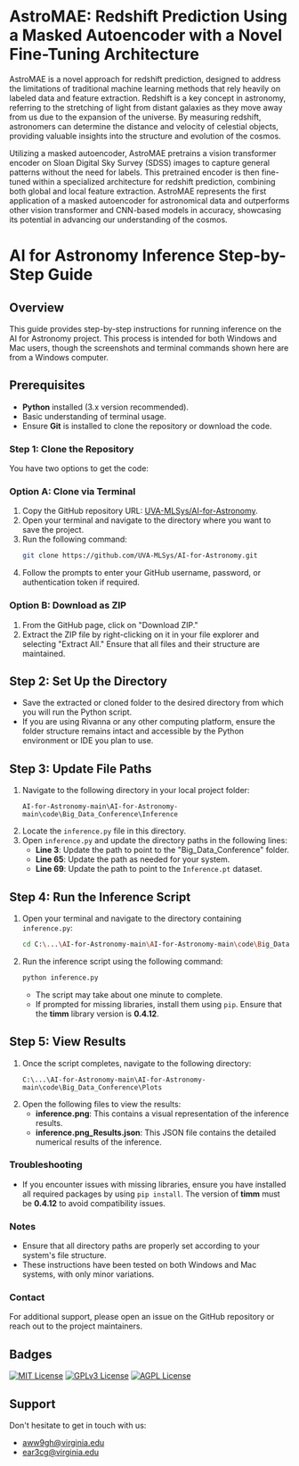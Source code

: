 
# AstroMAE: Redshift Prediction Using a Masked Autoencoder with a Novel Fine-Tuning Architecture

AstroMAE is a novel approach for redshift prediction, designed to address the limitations of traditional machine learning methods that rely heavily on labeled data and feature extraction. Redshift is a key concept in astronomy, referring to the stretching of light from distant galaxies as they move away from us due to the expansion of the universe. By measuring redshift, astronomers can determine the distance and velocity of celestial objects, providing valuable insights into the structure and evolution of the cosmos.

Utilizing a masked autoencoder, AstroMAE pretrains a vision transformer encoder on Sloan Digital Sky Survey (SDSS) images to capture general patterns without the need for labels. This pretrained encoder is then fine-tuned within a specialized architecture for redshift prediction, combining both global and local feature extraction. AstroMAE represents the first application of a masked autoencoder for astronomical data and outperforms other vision transformer and CNN-based models in accuracy, showcasing its potential in advancing our understanding of the cosmos.
# AI for Astronomy Inference Step-by-Step Guide

## Overview

This guide provides step-by-step instructions for running inference on the AI for Astronomy project. This process is intended for both Windows and Mac users, though the screenshots and terminal commands shown here are from a Windows computer.

## Prerequisites

- **Python** installed (3.x version recommended).
- Basic understanding of terminal usage.
- Ensure **Git** is installed to clone the repository or download the code.

### Step 1: Clone the Repository

You have two options to get the code:

### Option A: Clone via Terminal

1. Copy the GitHub repository URL: [UVA-MLSys/AI-for-Astronomy](https://github.com/UVA-MLSys/AI-for-Astronomy).
2. Open your terminal and navigate to the directory where you want to save the project.
3. Run the following command:
   ```sh
   git clone https://github.com/UVA-MLSys/AI-for-Astronomy.git
   ```
4. Follow the prompts to enter your GitHub username, password, or authentication token if required.

### Option B: Download as ZIP

1. From the GitHub page, click on "Download ZIP."
2. Extract the ZIP file by right-clicking on it in your file explorer and selecting "Extract All." Ensure that all files and their structure are maintained.

## Step 2: Set Up the Directory

- Save the extracted or cloned folder to the desired directory from which you will run the Python script.
- If you are using Rivanna or any other computing platform, ensure the folder structure remains intact and accessible by the Python environment or IDE you plan to use.

## Step 3: Update File Paths

1. Navigate to the following directory in your local project folder:
   ```
   AI-for-Astronomy-main\AI-for-Astronomy-main\code\Big_Data_Conference\Inference
   ```
2. Locate the `inference.py` file in this directory.
3. Open `inference.py` and update the directory paths in the following lines:
   - **Line 3**: Update the path to point to the "Big_Data_Conference" folder.
   - **Line 65**: Update the path as needed for your system.
   - **Line 69**: Update the path to point to the `Inference.pt` dataset.

## Step 4: Run the Inference Script

1. Open your terminal and navigate to the directory containing `inference.py`:
   ```sh
   cd C:\...\AI-for-Astronomy-main\AI-for-Astronomy-main\code\Big_Data_Conference\Inference
   ```
2. Run the inference script using the following command:
   ```sh
   python inference.py
   ```
   - The script may take about one minute to complete.
   - If prompted for missing libraries, install them using `pip`. Ensure that the **timm** library version is **0.4.12**.

## Step 5: View Results

1. Once the script completes, navigate to the following directory:
   ```
   C:\...\AI-for-Astronomy-main\AI-for-Astronomy-main\code\Big_Data_Conference\Plots
   ```
2. Open the following files to view the results:
   - **inference.png**: This contains a visual representation of the inference results.
   - **inference.png_Results.json**: This JSON file contains the detailed numerical results of the inference.

### Troubleshooting

- If you encounter issues with missing libraries, ensure you have installed all required packages by using `pip install`. The version of **timm** must be **0.4.12** to avoid compatibility issues.

### Notes

- Ensure that all directory paths are properly set according to your system's file structure.
- These instructions have been tested on both Windows and Mac systems, with only minor variations.

### Contact

For additional support, please open an issue on the GitHub repository or reach out to the project maintainers.




## Badges
[![MIT License](https://img.shields.io/badge/License-MIT-green.svg)](https://choosealicense.com/licenses/mit/)
[![GPLv3 License](https://img.shields.io/badge/License-GPL%20v3-yellow.svg)](https://opensource.org/licenses/)
[![AGPL License](https://img.shields.io/badge/license-AGPL-blue.svg)](http://www.gnu.org/licenses/agpl-3.0)


## Support

Don't hesitate to get in touch with us:

- aww9gh@virginia.edu
- ear3cg@virginia.edu